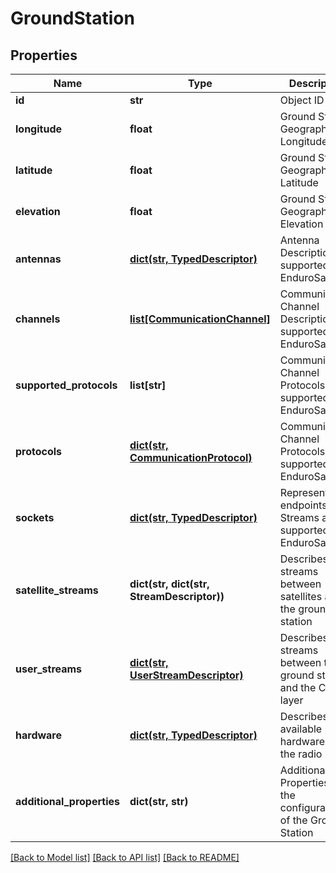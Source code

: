 # GroundStation


## Properties
Name | Type | Description | Notes
------------ | ------------- | ------------- | -------------
**id** | **str** | Object ID | [optional] 
**longitude** | **float** | Ground Station Geographic Longitude | [optional] 
**latitude** | **float** | Ground Station Geographic Latitude | [optional] 
**elevation** | **float** | Ground Station Geographic Elevation | [optional] 
**antennas** | [**dict(str, TypedDescriptor)**](TypedDescriptor.md) | Antenna Descriptions as supported by EnduroSat | [optional] 
**channels** | [**list[CommunicationChannel]**](CommunicationChannel.md) | Communication Channel Descriptions as supported by EnduroSat | [optional] 
**supported_protocols** | **list[str]** | Communication Channel Protocols as supported by EnduroSat | [optional] 
**protocols** | [**dict(str, CommunicationProtocol)**](CommunicationProtocol.md) | Communication Channel Protocols as supported by EnduroSat | [optional] 
**sockets** | [**dict(str, TypedDescriptor)**](TypedDescriptor.md) | Represent the endpoints of Streams as supported by EnduroSat | [optional] 
**satellite_streams** | **dict(str, dict(str, StreamDescriptor))** | Describes streams between satellites and the ground station | [optional] 
**user_streams** | [**dict(str, UserStreamDescriptor)**](UserStreamDescriptor.md) | Describes streams between the ground station and the Cloud layer | [optional] 
**hardware** | [**dict(str, TypedDescriptor)**](TypedDescriptor.md) | Describes the available hardware on the radio layer | [optional] 
**additional_properties** | **dict(str, str)** | Additional Properties for the configuration of the Ground Station | [optional] 

[[Back to Model list]](../README.md#documentation-for-models) [[Back to API list]](../README.md#documentation-for-api-endpoints) [[Back to README]](../README.md)


